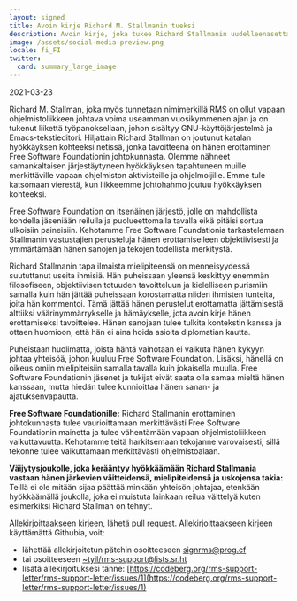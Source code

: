 ```yaml
---
layout: signed
title: Avoin kirje Richard M. Stallmanin tueksi
description: Avoin kirje, joka tukee Richard Stallmanin uudelleenasettamista Free Software Foundationin johtokuntaan
image: /assets/social-media-preview.png
locale: fi_FI
twitter:
  card: summary_large_image
---
```


2021-03-23

Richard M. Stallman, joka myös tunnetaan nimimerkillä RMS on ollut vapaan ohjelmistoliikkeen johtava voima useamman vuosikymmenen ajan ja on tukenut liikettä työpanoksellaan, johon sisältyy GNU-käyttöjärjestelmä ja Emacs-tekstieditori.
Hiljattain Richard Stallman on joutunut katalan hyökkäyksen kohteeksi netissä, jonka tavoitteena on hänen erottaminen Free Software Foundationin johtokunnasta. Olemme nähneet samankaltaisen järjestäytyneen hyökkäyksen tapahtuneen muille merkittäville vapaan ohjelmiston aktivisteille ja ohjelmoijille. Emme tule katsomaan vierestä, kun liikkeemme johtohahmo joutuu hyökkäyksen kohteeksi.

Free Software Foundation on itsenäinen järjestö, jolle on mahdollista kohdella jäseniään reilulla ja puolueettomalla tavalla eikä pitäisi sortua ulkoisiin paineisiin. Kehotamme Free Software Foundationia tarkastelemaan Stallmanin vastustajien perusteluja hänen erottamiselleen objektiivisesti ja ymmärtämään hänen sanojen ja tekojen todellista merkitystä.

Richard Stallmanin tapa ilmaista mielipiteensä on menneisyydessä suututtanut useita ihmisiä. Hän puheissaan yleensä keskittyy enemmän filosofiseen, objektiivisen totuuden tavoitteluun ja kielelliseen purismiin samalla kuin hän jättää puheissaan korostamatta niiden ihmisten tunteita, joita hän kommentoi. Tämä jättää hänen perustelut erottamatta jättämisestä alttiiksi väärinymmärrykselle ja hämäykselle, jota avoin kirje hänen erottamiseksi tavoittelee. Hänen sanojaan tulee tulkita kontekstin kanssa ja ottaen huomioon, että hän ei aina hoida asioita diplomatian kautta.

Puheistaan huolimatta, joista häntä vainotaan ei vaikuta hänen kykyyn johtaa yhteisöä, johon kuuluu Free Software Foundation. Lisäksi, hänellä on oikeus omiin mielipiteisiin samalla tavalla kuin jokaisella muulla. Free Software Foundationin jäsenet ja tukijat eivät saata olla samaa mieltä hänen kanssaan, mutta hiedän tulee kunnioittaa hänen sanan- ja ajatuksenvapautta.

**Free Software Foundationille:**
Richard Stallmanin erottaminen johtokunnasta tulee vaurioittamaan merkittävästi Free Software Foundationin mainetta ja tulee vähentämään vapaan ohjelmistoliikkeen vaikuttavuutta. Kehotamme teitä harkitsemaan tekojanne varovaisesti, sillä tekonne tulee vaikuttamaan merkittävästi ohjelmistoalaan.

**Väijytysjoukolle, joka kerääntyy hyökkäämään Richard Stallmania vastaan hänen järkevien väitteidensä, mielipiteidensä ja uskojensa takia:**
Teillä ei ole mitään sijaa päättää minkään yhteisön johtajaa, etenkään hyökkäämällä joukolla, joka ei muistuta lainkaan reilua väittelyä kuten esimerkiksi Richard Stallman on tehnyt.

Allekirjoittaakseen kirjeen, lähetä [pull request](https://github.com/rms-support-letter/rms-support-letter.github.io/pulls). Allekirjoittaakseen kirjeen käyttämättä Githubia, voit:

 - lähettää allekirjoitetun pätchin osoitteeseen [signrms@prog.cf](mailto:signrms@prog.cf)
 - tai osoitteeseen [~tyil/rms-support@lists.sr.ht](mailto:~tyil/rms-support@lists.sr.ht)
 - lisätä allekirjoituksesi tänne: [https://codeberg.org/rms-support-letter/rms-support-letter/issues/1](https://codeberg.org/rms-support-letter/rms-support-letter/issues/1)

